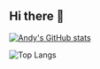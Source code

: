 ## Hi there 👋


[![Andy's GitHub stats](https://github-readme-stats.vercel.app/api?username=AndyStevens98&theme=synthwave&show_icons=true&count_private=true&hide_border=1&include_all_commits=true&show=reviews,discussions_answered)](https://github.com/anuraghazra/github-readme-stats)


![Top Langs](https://github-readme-stats.vercel.app/api/top-langs/?username=AndyStevens98&layout=donut&theme=synthwave)
